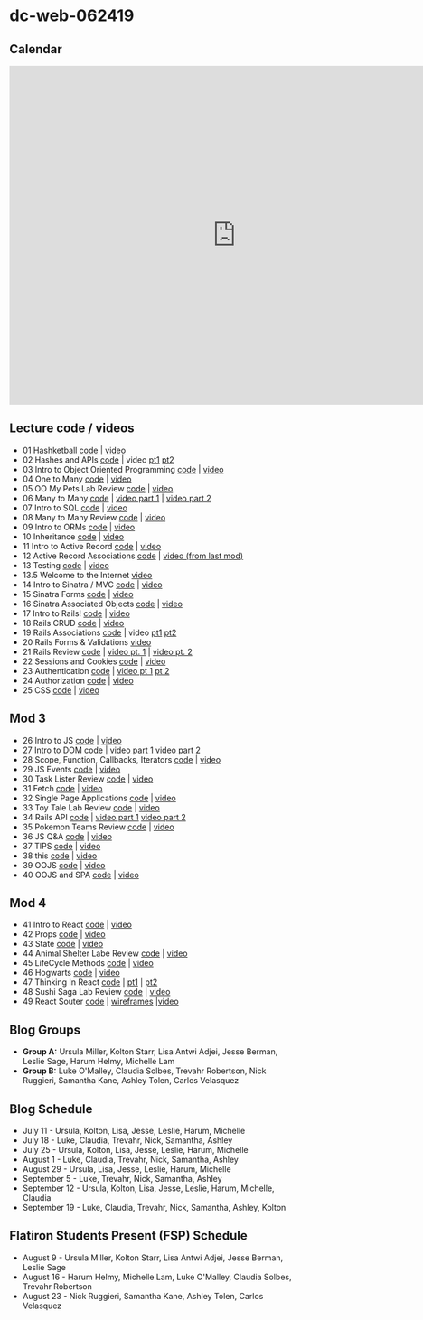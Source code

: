# dc-web-062419

## Calendar

<iframe src="https://calendar.google.com/calendar/b/1/embed?height=600&amp;wkst=1&amp;bgcolor=%23ffffff&amp;ctz=America%2FNew_York&amp;src=ZmxhdGlyb25zY2hvb2wuY29tX2FjZDlram5kc2d2NGw1dnM5NGw1b3BmZGRvQGdyb3VwLmNhbGVuZGFyLmdvb2dsZS5jb20&amp;src=ZmxhdGlyb25zY2hvb2wuY29tX3A4ajk2M3ZkNDRqaTU2OThmM2k0bmtycTcwQGdyb3VwLmNhbGVuZGFyLmdvb2dsZS5jb20&amp;color=%237986CB&amp;color=%238E24AA&amp;mode=WEEK" style="border-width:0" width="800" height="600" frameborder="0" scrolling="no"></iframe>

## Lecture code / videos

* 01 Hashketball [code](https://github.com/learn-co-students/dc-web-062419/tree/master/01-hashketball-review) | [video](https://youtu.be/aQ8C3U566MQ)
* 02 Hashes and APIs [code](https://github.com/learn-co-students/dc-web-062419/tree/master/02-apis-and-the-internet) | video [pt1](https://youtu.be/NQZz6BSxD7U) [pt2](https://youtu.be/6_1BG6r0Q-E)
* 03 Intro to Object Oriented Programming [code](https://github.com/learn-co-students/dc-web-062419/tree/master/3-Intro-to-OO) | [video](https://youtu.be/0rZrYTXLWEM)
* 04 One to Many [code](https://github.com/learn-co-students/dc-web-062419/tree/master/4-One-to-Many) | [video](https://youtu.be/hTYIsJS8JFg)
* 05 OO My Pets Lab Review [code](https://github.com/learn-co-students/dc-web-062419/tree/master/05-OO-My-Pets-Review) | [video](https://youtu.be/Xa-99G1B8nQ)
* 06 Many to Many [code](https://github.com/learn-co-students/dc-web-062419/tree/master/06-Many-to-Many) | [video part 1](https://youtu.be/jIZ08aAbcJQ) | [video part 2](https://youtu.be/nv21DY-l8V4)
* 07 Intro to SQL [code](https://github.com/learn-co-students/dc-web-062419/tree/master/07-Intro-To-SQL) | [video](https://youtu.be/fZ1oHwcMo6w)
* 08 Many to Many Review [code](https://github.com/learn-co-students/dc-web-062419/tree/master/08-Many-To-Many-Review) | [video](https://www.youtube.com/watch?v=61xuCj8adsE&feature=youtu.be)
* 09 Intro to ORMs [code](https://github.com/learn-co-students/dc-web-062419/tree/master/09-intro-to-orms) | [video](https://youtu.be/GOCpiwUHNFw)
* 10 Inheritance [code](https://github.com/learn-co-students/dc-web-062419/tree/master/10-inheritance) | [video](https://youtu.be/IplXjfXgn6k)
* 11 Intro to Active Record [code](https://github.com/learn-co-students/dc-web-062419/tree/master/11-intro-to-active-record) | [video](https://youtu.be/hQ20bQDaDIA)
* 12 Active Record Associations [code](https://github.com/learn-co-students/dc-web-062419/tree/master/12-active-record-associations) | [video (from last mod)](https://youtu.be/BE8pl7DXwvo)
* 13 Testing [code](https://github.com/learn-co-students/dc-web-062419/tree/master/13-intro-to-testing) | [video](https://youtu.be/nEwYwjGH5Xc)
* 13.5 Welcome to the Internet [video](https://youtu.be/neBv0Y9Es0o)
* 14 Intro to Sinatra / MVC [code](https://github.com/learn-co-students/dc-web-062419/tree/master/14-sinatra-mvc) | [video](https://youtu.be/6VTCclwT9M8)
* 15 Sinatra Forms [code](https://github.com/learn-co-students/dc-web-062419/tree/master/15-sinatra-forms) | [video](https://youtu.be/HV_ggSI8fTM)
* 16 Sinatra Associated Objects [code](https://github.com/learn-co-students/dc-web-062419/tree/master/16-sinatra-associated-objects) | [video](https://youtu.be/OoG1DGdyPy8)
* 17 Intro to Rails! [code](https://github.com/learn-co-students/dc-web-062419/tree/master/17-intro-to-rails/pet_store) | [video](https://www.youtube.com/watch?v=BgecKTqgTx0)
* 18 Rails CRUD [code](https://github.com/learn-co-students/dc-web-062419/tree/master/18-rails-crud-starter) | [video](https://youtu.be/6Qvb7SeC5TQ)
* 19 Rails Associations [code](https://github.com/learn-co-students/dc-web-062419/tree/master/19-rails-associations) | video [pt1](https://youtu.be/TE1ZdcgUehs) [pt2](https://youtu.be/JVHOzePi6Ys)
* 20 Rails Forms & Validations [video](https://www.youtube.com/watch?v=7RLa2qJS0Ac&feature=youtu.be)
* 21 Rails Review [code](https://github.com/learn-co-students/dc-web-062419/tree/master/21-rails-review) | [video pt. 1](https://youtu.be/FG875qPwsjM) | [video pt. 2](https://youtu.be/HMp3D8QVtX8)
* 22 Sessions and Cookies [code](https://github.com/learn-co-students/dc-web-062419/tree/master/22-sessions-and-cookies) | [video](https://youtu.be/4NclHBchzf8)
* 23 Authentication [code](https://github.com/learn-co-students/dc-web-062419/tree/master/23-authentication) | [video pt 1](https://youtu.be/KD29rinzpsE) [pt 2](https://youtu.be/u6a34_ywx4A)
* 24 Authorization [code](https://github.com/learn-co-students/dc-web-062419/tree/master/24-authorization) | [video](https://youtu.be/4mN5Wv8CAnE)
* 25 CSS [code](https://github.com/learn-co-students/dc-web-062419/tree/master/25-css) | [video](https://youtu.be/-yRNaZjWsrs)

## Mod 3
* 26 Intro to JS [code](https://github.com/learn-co-students/dc-web-062419/tree/master/26-JS-Intro) | [video](https://youtu.be/Z5ptXn9rf54)
* 27 Intro to DOM [code](https://github.com/learn-co-students/dc-web-062419/tree/master/27-Intro-to-DOM) | [video part 1](https://youtu.be/Bl7qFe-Z9kM) [video part 2](https://youtu.be/i1QYWfZegAU)
* 28 Scope, Function, Callbacks, Iterators [code](https://github.com/learn-co-students/dc-web-062419/tree/master/28-Scope-Callbacks-Iterators) | [video](https://youtu.be/3Dtaiv_lG5I)
* 29 JS Events [code](https://github.com/learn-co-students/dc-web-062419/tree/master/29-JS-Events) | [video](https://youtu.be/d5acNBPTLaY)
* 30 Task Lister Review [code](https://github.com/learn-co-students/dc-web-062419/tree/master/30-Task-Lister-Review) | [video](https://youtu.be/3F2X-PKhK98)
* 31 Fetch [code](https://github.com/learn-co-students/dc-web-062419/tree/master/31-Fetch) | [video](https://youtu.be/FHD0VSzt7Ck)
* 32 Single Page Applications [code](https://github.com/learn-co-students/dc-web-062419/tree/master/32-SPA) | [video](https://youtu.be/DEqXjF-Yx3Y)
* 33 Toy Tale Lab Review [code](https://github.com/learn-co-students/dc-web-062419/tree/master/33-Toy%20Tale) | [video](https://youtu.be/NXbhTLUD4eI)
* 34 Rails API [code](https://github.com/learn-co-students/dc-web-062419/tree/master/34-Rails-API) | [video part 1](https://youtu.be/hOQUbGNhq_g) [video part 2](https://youtu.be/MZ8WIXtYuAM)
* 35 Pokemon Teams Review [code](https://github.com/learn-co-students/dc-web-062419/tree/master/35-Pokemon-Teams-Review) | [video](https://youtu.be/dw0Js4MMqLI)
* 36 JS Q&A [code](https://github.com/learn-co-students/dc-web-062419/tree/master/36-JS-Q-and-A) | [video](https://youtu.be/lDbirceWIfs)
* 37 TIPS [code](https://github.com/learn-co-students/dc-web-062419/tree/master/37-TIPS) | [video](https://youtu.be/KZCKv4NfCtA )
* 38 this [code](https://github.com/learn-co-students/dc-web-062419/tree/master/38-this) | [video](https://youtu.be/79lcy_w9RKo)
* 39 OOJS [code](https://github.com/learn-co-students/dc-web-062419/tree/master/39-OOJS) | [video](https://youtu.be/s6j2aQjG0eE)
* 40 OOJS and SPA [code](https://github.com/learn-co-students/dc-web-062419/tree/master/40-OOJS-and-SPA) | [video](https://youtu.be/xCAtmGUrCK8)

## Mod 4
* 41 Intro to React [code](https://github.com/learn-co-students/dc-web-062419/tree/master/41-Intro-to-React) | [video](https://youtu.be/vIEggHqd5Wo)
* 42 Props [code](https://github.com/learn-co-students/dc-web-062419/tree/master/42-Props) | [video](https://youtu.be/YNUgs9eKR0M)
* 43 State [code](https://github.com/learn-co-students/dc-web-062419/tree/master/43-State) | [video](https://youtu.be/OR5wBua3748)
* 44 Animal Shelter Labe Review [code](https://github.com/learn-co-students/dc-web-062419/tree/master/44-Animal_Shelter) | [video](https://youtu.be/CxcU4FqSWic)
* 45 LifeCycle Methods [code](https://github.com/learn-co-students/dc-web-062419/tree/master/45-Component-Lifecycle) | [video](https://youtu.be/aFySkTk3Ngw)
* 46 Hogwarts [code](https://github.com/learn-co-students/dc-web-062419/tree/master/46-hogwarts) | [video](https://youtu.be/HJ9FLqdwDV4)
* 47 Thinking In React [code](https://github.com/learn-co-students/dc-web-062419/tree/master/47-Thinking-In-React) | [pt1](https://youtu.be/XcjZXHanv0w) | [pt2](https://youtu.be/2vZXE77Xy_Q)
* 48 Sushi Saga Lab Review [code](https://github.com/learn-co-students/dc-web-062419/tree/master/48-Sushi-Saga-Review) | [video](https://youtu.be/h3Hdb46PpV8)
* 49 React Souter [code](https://github.com/learn-co-students/dc-web-062419/tree/master/49-React-Router) | [wireframes](https://github.com/learn-co-students/dc-web-062419/blob/master/49-React-Router/artwork/Screen%20Shot%202019-09-04%20at%204.08.16%20PM.png) |[video](https://youtu.be/RhW9ppoXiJ0)

## Blog Groups

* **Group A:** Ursula Miller, Kolton Starr, Lisa Antwi Adjei, Jesse Berman, Leslie Sage, Harum Helmy, Michelle Lam
* **Group B:** Luke O'Malley, Claudia Solbes, Trevahr Robertson, Nick Ruggieri, Samantha Kane, Ashley Tolen, Carlos Velasquez

## Blog Schedule

* July 11 - Ursula, Kolton, Lisa, Jesse, Leslie, Harum, Michelle
* July 18 - Luke, Claudia, Trevahr, Nick, Samantha, Ashley
* July 25 - Ursula, Kolton, Lisa, Jesse, Leslie, Harum, Michelle
* August 1 - Luke, Claudia, Trevahr, Nick, Samantha, Ashley
* August 29 - Ursula, Lisa, Jesse, Leslie, Harum, Michelle
* September 5 - Luke, Trevahr, Nick, Samantha, Ashley
* September 12 - Ursula, Kolton, Lisa, Jesse, Leslie, Harum, Michelle, Claudia
* September 19 - Luke, Claudia, Trevahr, Nick, Samantha, Ashley, Kolton

## Flatiron Students Present (FSP) Schedule

* August 9 - Ursula Miller, Kolton Starr, Lisa Antwi Adjei, Jesse Berman, Leslie Sage
* August 16 - Harum Helmy, Michelle Lam, Luke O'Malley, Claudia Solbes, Trevahr Robertson
* August 23 - Nick Ruggieri, Samantha Kane, Ashley Tolen, Carlos Velasquez
